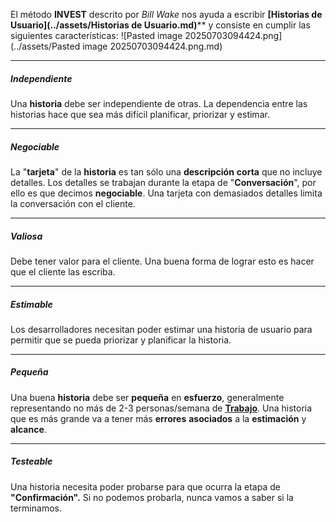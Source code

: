 El método **INVEST** descrito por *Bill Wake* nos ayuda a escribir **[Historias de Usuario](../assets/Historias de Usuario.md)**** y consiste en cumplir las siguientes características:
![Pasted image 20250703094424.png](../assets/Pasted image 20250703094424.png.md)
****
##### **Independiente**
Una **historia** debe ser independiente de otras.
La dependencia entre las historias hace que sea más difícil planificar, priorizar y estimar.
****
##### **Negociable**
La "**tarjeta**" de la **historia** es tan sólo una **descripción** **corta** que no incluye detalles. Los detalles se trabajan durante la etapa de "**Conversación**", por ello es que decimos **negociable**. 
Una tarjeta con demasiados detalles limita la conversación con el cliente.
****
##### **Valiosa**
Debe tener valor para el cliente. Una buena forma de lograr esto es hacer que el cliente las escriba. 
****
##### **Estimable**
Los desarrolladores necesitan poder estimar una historia de usuario para permitir que se pueda priorizar y planificar la historia.
****
##### **Pequeña**
Una buena **historia** debe ser **pequeña** en **esfuerzo**, generalmente representando no más de 2-3 personas/semana de **[Trabajo](../assets/Trabajo.md)**. Una historia que es más grande va a tener más **errores** **asociados** a la **estimación** y **alcance**.
****
##### **Testeable**
Una historia necesita poder probarse para que ocurra la etapa de **"Confirmación".**
Si no podemos probarla, nunca vamos a saber si la terminamos.


